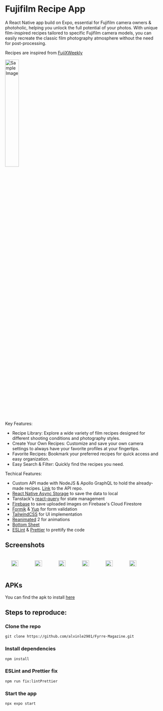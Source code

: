 # Fujifilm Recipe App

A React Native app build on Expo, essential for Fujifilm camera owners & photoholic, helping you unlock the full potential of your photos. With unique film-inspired recipes tailored to specific Fujifilm camera models, you can easily recreate the classic film photography atmosphere without the need for post-processing.

Recipes are inspired from [FujiXWeekly](https://fujixweekly.com/)

<img src="https://i.ibb.co/DC0828r/Screenshot-20241111-153329-Fuji-Recipe-App.jpg" alt="Sample Image" width="30%">

Key Features:
- Recipe Library: Explore a wide variety of film recipes designed for different shooting conditions and photography styles.
- Create Your Own Recipes: Customize and save your own camera settings to always have your favorite profiles at your fingertips.
- Favorite Recipes: Bookmark your preferred recipes for quick access and easy organization.
- Easy Search & Filter: Quickly find the recipes you need.

Techical Features:

- Custom API made with NodeJS & Apollo GraphQL to hold the already-made recipes. [Link](https://github.com/alvinle2901/Fuji-Recipe-BE) to the API repo.
- [React Native Async Storage](https://reactnative.dev/docs/asyncstorage) to save the data to local
- Tanstack's [react-query](https://tanstack.com/query/latest) for state management
- [Firebase](https://firebase.google.com/) to save uploaded images on Firebase's Cloud Firestore
- [Formik](https://formik.org/docs/overview) & [Yup](https://github.com/jquense/yup) for form validation
- [TailwindCSS](https://tailwindcss.com/docs/installation) for UI implementation
- [Reanimated](https://reanimated-beta-docs.swmansion.com/) 2 for animations
- [Bottom Sheet](https://gorhom.github.io/react-native-bottom-sheet/)
- [ESLint](https://eslint.org/) & [Prettier](https://prettier.io/) to prettify the code

## Screenshots

<div style="display: flex; flex-direction: 'row'; padding: 20px;">
<img src="https://i.ibb.co/Y24BRJF/20241114-141622.png" width=30%>
<img src="https://i.ibb.co/Nrc5dt6/20241114-142128.png" width=30%>
<img src="https://i.ibb.co/LSry1z9/20241114-142204.png" width=30%>
<img src="https://i.ibb.co/hgcs6dY/20241114-142145.png" width=30%>
<img src="https://i.ibb.co/VWPGfFs/20241114-142217.png" width=30%>
<img src="https://i.ibb.co/kXdmfpM/20241114-142247.png" width=30%>
</div>

## APKs

You can find the apk to install [here](https://drive.google.com/file/d/1ZE3gAEZ7aEWygPgxAE2wXCyf98-KnT5R/view?usp=sharing)

## Steps to reproduce:

### Clone the repo

```shell
git clone https://github.com/alvinle2901/Fyrre-Magazine.git
```

### Install dependencies

```shell
npm install
```

### ESLint and Prettier fix

```shell
npm run fix:lintPrettier
```

### Start the app

```shell
npx expo start
```
